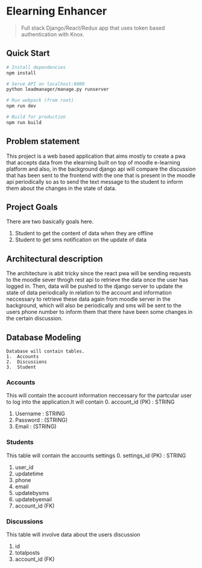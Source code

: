 # Elearning Enhancer

> Full stack Django/React/Redux app that uses token based authentication with Knox.

## Quick Start

```bash
# Install dependencies
npm install

# Serve API on localhost:8000
python leadmanager/manage.py runserver

# Run webpack (from root)
npm run dev

# Build for production
npm run build
```

## Problem statement

This project is a web based application that aims mostly to create a pwa that accepts data from the elearning built on top of moodle e-learning platform and also, in the background django api will compare the  discussion that has been sent to the frontend with the one that is present in the moodle api periodically so as to send the text message to the student to inform them about the changes in the state of data.

## Project Goals
There are two basically goals here. 
1. Student to get the content of data when they are offline
2. Student to get sms notification on the update of data 

## Architectural description 

The architecture is abit tricky since the react pwa will be sending requests to the moodle sever throgh rest api to retrieve the data once the user has logged in. Then, data will be pushed to the django server to update the state of data periodically in relation to the account and information neccessary to retrieve these data again from moodle server in the background, which will also be periodically and sms will be sent to the users phone number to inform them that there have been some changes in the certain discussion.


## Database Modeling
    Database will contain tables.
    1.  Accounts 
    2.  Discussions
    3.  Student

### Accounts
This will contain the account information neccessary for the partcular user to log into the application.It will contain
0.  account_id (PK) : STRING
1.  Username : STRING
2.  Password : (STRING)
3.  Email : (STRING)

### Students
This table will contain the accounts settings
0.  settings_id (PK) : STRING
1.  user_id
2.  updatetime
3.  phone
4.  email
5.  updatebysms
6.  updatebyemail
7.  account_id (FK)


### Discussions
This table will involve data about the users discussion
1.  id
2.  totalposts
3.  account_id (FK)
    
